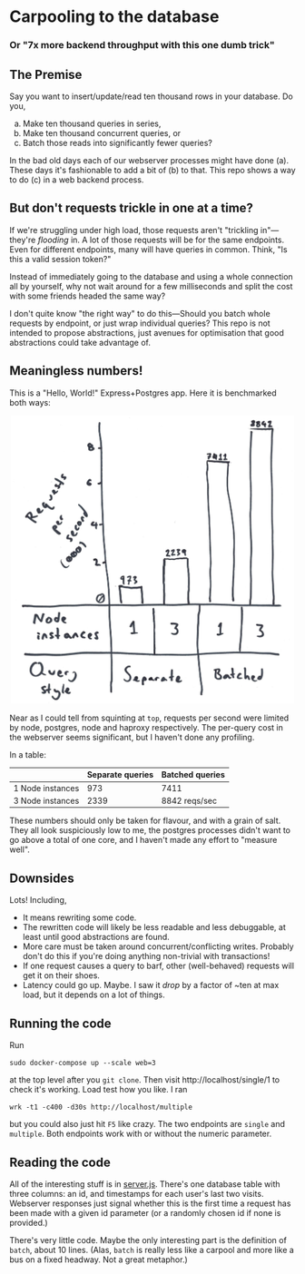 # Carpooling to the database

### Or "7x more backend throughput with this one dumb trick"

## The Premise

Say you want to insert/update/read ten thousand rows in your database. Do you,

<ol type="a">
  <li>Make ten thousand queries in series,</li>
  <li>Make ten thousand concurrent queries, or</li>
  <li>Batch those reads into significantly fewer queries?</li>
</ol>

In the bad old days each of our webserver processes might have done (a). These days it's fashionable to add a bit of (b) to that. This repo shows a way to do (c) in a web backend process.

## But don't requests trickle in one at a time?

If we're struggling under high load, those requests aren't "trickling in"—they're *flooding* in. A lot of those requests will be for the same endpoints. Even for different endpoints, many will have queries in common. Think, "Is this a valid session token?"

Instead of immediately going to the database and using a whole connection all by yourself, why not wait around for a few milliseconds and split the cost with some friends headed the same way?

I don't quite know "the right way" to do this—Should you batch whole requests by endpoint, or just wrap individual queries? This repo is not intended to propose abstractions, just avenues for optimisation that good abstractions could take advantage of.

## Meaningless numbers!

This is a "Hello, World!" Express+Postgres app. Here it is benchmarked both ways:

<p align="center">
<img src="resources/chart.jpg" title="What program did you use to make those beautiful charts?" width="500"/>
</p>

Near as I could tell from squinting at `top`, requests per second were limited by node, postgres, node and haproxy respectively. The per-query cost in the webserver seems significant, but I haven't done any profiling.

In a table:

 &nbsp; | Separate queries | Batched queries
--|--|--
1 Node instances | 973 | 7411
3 Node instances | 2339 | 8842 reqs/sec

These numbers should only be taken for flavour, and with a grain of salt. They all look suspiciously low to me, the postgres processes didn't want to go above a total of one core, and I haven't made any effort to "measure well".

## Downsides

Lots! Including,

* It means rewriting some code.
* The rewritten code will likely be less readable and less debuggable, at least until good abstractions are found.
* More care must be taken around concurrent/conflicting writes. Probably don't do this if you're doing anything non-trivial with transactions!
* If one request causes a query to barf, other (well-behaved) requests will get it on their shoes.
* Latency could go up. Maybe. I saw it *drop* by a factor of ~ten at max load, but it depends on a lot of things.

## Running the code

Run

    sudo docker-compose up --scale web=3

at the top level after you `git clone`. Then visit http://localhost/single/1 to check it's working. Load test how you like. I ran

    wrk -t1 -c400 -d30s http://localhost/multiple

but you could also just hit `F5` like crazy. The two endpoints are `single` and `multiple`. Both endpoints work with or without the numeric parameter.

## Reading the code

All of the interesting stuff is in [server.js](web/server.js). There's one database table with three columns: an id, and timestamps for each user's last two visits. Webserver responses just signal whether this is the first time a request has been made with a given id parameter (or a randomly chosen id if none is provided.)

There's very little code. Maybe the only interesting part is the definition of `batch`, about 10 lines. (Alas, `batch` is really less like a carpool and more like a bus on a fixed headway. Not a great metaphor.)
